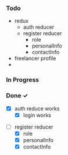  
### Todo
* redux
  *  auth reducer 
  *  register reducer
     *  role  
     *  personalInfo
     *  contactInfo
* freelancer profile
* 
### In Progress
 

### Done ✓

- [x] auth reduce works 
  *   [x] login works
 * [ ] register reducer
   - [x]  role  
   - [x]  personalInfo
   - [x]  contactInfo